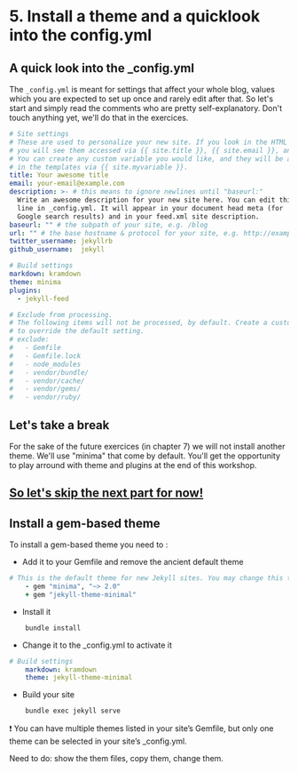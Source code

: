 # 5. Install a theme and a quicklook into the config.yml

## A quick look into the _config.yml

The `_config.yml` is meant for settings that affect your whole blog, values which you are expected to set up once and rarely edit after that. So let's start and simply read the comments who are pretty self-explanatory. Don't touch anything yet, we'll do that in the exercices.

```yml
# Site settings
# These are used to personalize your new site. If you look in the HTML files,
# you will see them accessed via {{ site.title }}, {{ site.email }}, and so on.
# You can create any custom variable you would like, and they will be accessible
# in the templates via {{ site.myvariable }}.
title: Your awesome title
email: your-email@example.com
description: >- # this means to ignore newlines until "baseurl:"
  Write an awesome description for your new site here. You can edit this
  line in _config.yml. It will appear in your document head meta (for
  Google search results) and in your feed.xml site description.
baseurl: "" # the subpath of your site, e.g. /blog
url: "" # the base hostname & protocol for your site, e.g. http://example.com
twitter_username: jekyllrb
github_username:  jekyll

# Build settings
markdown: kramdown
theme: minima
plugins:
  - jekyll-feed

# Exclude from processing.
# The following items will not be processed, by default. Create a custom list
# to override the default setting.
# exclude:
#   - Gemfile
#   - Gemfile.lock
#   - node_modules
#   - vendor/bundle/
#   - vendor/cache/
#   - vendor/gems/
#   - vendor/ruby/
```

## Let's take a break

For the sake of the future exercices (in chapter 7) we will not install another theme. We'll use "minima" that come by default. You'll get the opportunity to play arround with theme and plugins at the end of this workshop.

## [So let's skip the next part for now!](6_action.md)

## Install a gem-based theme

To install a gem-based theme you need to :

* Add it to your Gemfile and remove the ancient default theme

```Ruby
# This is the default theme for new Jekyll sites. You may change this to anything you like.
    - gem "minima", "~> 2.0"
    + gem "jekyll-theme-minimal"
```

* Install it

```bash
    bundle install
```

* Change it to the _config.yml to activate it

```yml
# Build settings
    markdown: kramdown
    theme: jekyll-theme-minimal
```

* Build your site

```bash
    bundle exec jekyll serve
```

:exclamation: You can have multiple themes listed in your site’s Gemfile, but only one theme can be selected in your site’s _config.yml.

Need to do: show the them files, copy them, change them.
